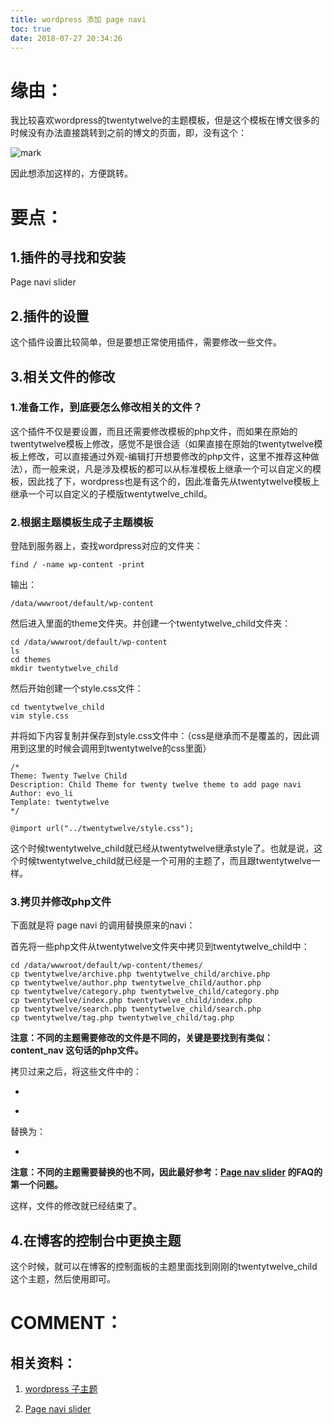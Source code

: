 ```yaml
---
title: wordpress 添加 page navi
toc: true
date: 2018-07-27 20:34:26
---
```



# 缘由：


我比较喜欢wordpress的twentytwelve的主题模板，但是这个模板在博文很多的时候没有办法直接跳转到之前的博文的页面，即，没有这个：


![mark](http://pacdb2bfr.bkt.clouddn.com/blog/image/180727/iLah170je3.png?imageslim)

因此想添加这样的，方便跳转。


# 要点：

## 1.插件的寻找和安装


Page navi slider


## 2.插件的设置


这个插件设置比较简单，但是要想正常使用插件，需要修改一些文件。


## 3.相关文件的修改




### 1.准备工作，到底要怎么修改相关的文件？


这个插件不仅是要设置，而且还需要修改模板的php文件，而如果在原始的twentytwelve模板上修改，感觉不是很合适（如果直接在原始的twentytwelve模板上修改，可以直接通过外观-编辑打开想要修改的php文件，这里不推荐这种做法），而一般来说，凡是涉及模板的都可以从标准模板上继承一个可以自定义的模板，因此找了下，wordpress也是有这个的，因此准备先从twentytwelve模板上继承一个可以自定义的子模版twentytwelve_child。


### 2.根据主题模板生成子主题模板


登陆到服务器上，查找wordpress对应的文件夹：


    find / -name wp-content -print


输出：


    /data/wwwroot/default/wp-content


然后进入里面的theme文件夹。并创建一个twentytwelve_child文件夹：


    cd /data/wwwroot/default/wp-content
    ls
    cd themes
    mkdir twentytwelve_child


然后开始创建一个style.css文件：


    cd twentytwelve_child
    vim style.css


并将如下内容复制并保存到style.css文件中：（css是继承而不是覆盖的，因此调用到这里的时候会调用到twentytwelve的css里面）


    /*
    Theme: Twenty Twelve Child
    Description: Child Theme for twenty twelve theme to add page navi
    Author: evo_li
    Template: twentytwelve
    */

    @import url("../twentytwelve/style.css");


这个时候twentytwelve_child就已经从twentytwelve继承style了。也就是说，这个时候twentytwelve_child就已经是一个可用的主题了，而且跟twentytwelve一样。


### 3.拷贝并修改php文件


下面就是将 page navi 的调用替换原来的navi：

首先将一些php文件从twentytwelve文件夹中拷贝到twentytwelve_child中：


    cd /data/wwwroot/default/wp-content/themes/
    cp twentytwelve/archive.php twentytwelve_child/archive.php
    cp twentytwelve/author.php twentytwelve_child/author.php
    cp twentytwelve/category.php twentytwelve_child/category.php
    cp twentytwelve/index.php twentytwelve_child/index.php
    cp twentytwelve/search.php twentytwelve_child/search.php
    cp twentytwelve/tag.php twentytwelve_child/tag.php


**注意：不同的主题需要修改的文件是不同的，关键是要找到有类似：content_nav 这句话的php文件。**

拷贝过来之后，将这些文件中的：




  * _<?php twentytwelve_content_nav( 'nav-below' ); ?>_


  * _<?php twentytwelve_content_nav( 'nav-above' ); ?>_


替换为：


  * _<?php if(function_exists('page_navi_slider')){page_navi_slider();}?>_


**注意：不同的主题需要替换的也不同，因此最好参考：[Page nav slider](https://wordpress.org/plugins/page-navi-slider/) 的FAQ的第一个问题。**

这样，文件的修改就已经结束了。


## 4.在博客的控制台中更换主题


这个时候，就可以在博客的控制面板的主题里面找到刚刚的twentytwelve_child这个主题，然后使用即可。




# COMMENT：





## 相关资料：






  1. [wordpress 子主题](https://codex.wordpress.org/zh-cn:%E5%AD%90%E4%B8%BB%E9%A2%98)


  2. [Page navi slider](https://wordpress.org/plugins/page-navi-slider/#installation)
